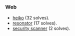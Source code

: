 ### Web

* [heiko](/hxp-2020/heiko) (32 solves).
* [resonator](/hxp-2020/resonator) (17 solves).
* [security scanner](/hxp-2020/security%20scanner) (2 solves).
